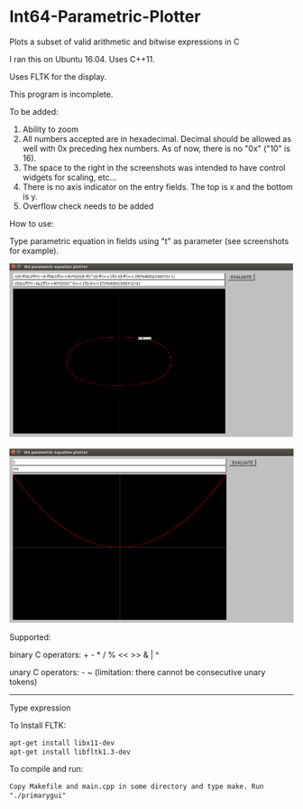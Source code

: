 # Int64-Parametric-Plotter
Plots a subset of valid arithmetic and bitwise expressions in C

I ran this on Ubuntu 16.04. Uses C++11.

Uses FLTK for the display.

This program is incomplete.

To be added:
1) Ability to zoom
2) All numbers accepted are in hexadecimal.
   Decimal should be allowed as well with 0x preceding hex numbers.
   As of now, there is no "0x" ("10" is 16).
3) The space to the right in the screenshots was intended to have control widgets
   for scaling, etc...
4) There is no axis indicator on the entry fields. The top is x and the bottom is y.
5) Overflow check needs to be added

How to use:

Type parametric equation in fields using "t" as parameter (see screenshots for example).

![Alt text](screenshot1.png?raw=true "Screenshot1")


![Alt text](screenshot2.png?raw=true "Screenshot2")


Supported:

binary C operators:
\+ \- \* \/ \% << >> \& \| \^

unary C operators:
\- \~ (limitation: there cannot be consecutive unary tokens)

---

Type expression 

To Install FLTK:

    apt-get install libx11-dev
    apt-get install libfltk1.3-dev

To compile and run:

    Copy Makefile and main.cpp in some directory and type make. Run "./primarygui"
